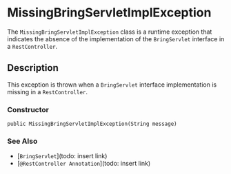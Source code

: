 # MissingBringServletImplException

The `MissingBringServletImplException` class is a runtime exception that indicates the absence of the implementation of the `BringServlet` interface in a `RestController`.

## Description
This exception is thrown when a `BringServlet` interface implementation is missing in a `RestController`.

### Constructor
```
public MissingBringServletImplException(String message)
```

### See Also

- [`BringServlet`](todo: insert link)
- [`@RestController Annotation`](todo: insert link)